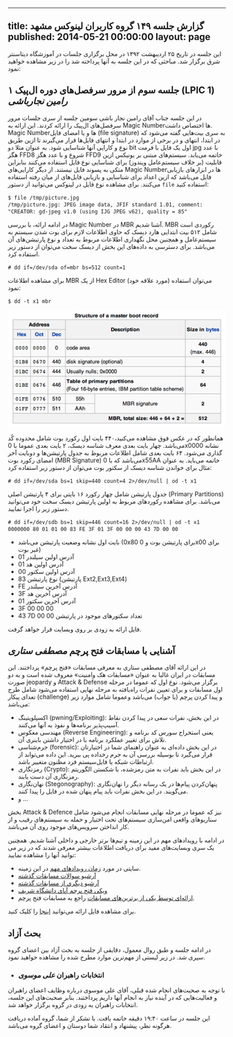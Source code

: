 ----------
title: گزارش جلسه ۱۴۹ گروه کاربران لینوکس مشهد
published: 2014-05-21 00:00:00
layout: page
----------


این جلسه در تاریخ ۲۵ اردیبهشت ۱۳۹۲ در محل برگزاری جلسات  در آموزشگاه دیتاسنتر شرق برگزار شد. مباحثی که در این جلسه به آنها پرداخته شد را در زیر مشاهده خواهید نمود:

<!--more-->

## جلسه سوم از مرور سرفصل‌های دوره ال‌پیک ۱ (LPIC 1) *رامین نجارباشی*

در این جلسه جناب آقای رامین نجار باشی سومین جلسه از سری جلسات مرور سرفصل‌های ال‌پیک را ارائه کردند. این ارائه به Magic Number‌ها اختصاص داشت. Magic Number‌ها و یا امضای فایل (file signature) به سری بیت‌هایی گفته می‌شود که در ابتدا، انتهای و در برخی از موارد در ابتدا و انتهای فایل‌ها قرار می‌گیرند تا ازین طریق نوع و کارایی آنها شناسایی شود. به عنوان مثلا دو bit اول یک فایل با فرمت jpg با عدد هگز ‪FFD8‬ شروع و با عدد هگز ‪FFD9‬ خاتمه می‌یابد. سیستم‌های مبتنی بر یونیکس ازین قابلیت (بر خلاف سیستم‌عامل ویندوز) برای شناسایی نوع فایل استفاده می‌کنند بنابراین متکی به پسوند فایل نیستند. از دیگر کارایی‌های Magic Numberها در ابزارهای بازیابی فایل می‌باشد که ازین اعداد برای شناسایی و بازیابی فایل‌های از میان رفته استفاده می‌کنند. برای مشاهده نوع فایل در لینوکس می‌توانید از دستور `file` استفاده کنید:

	$ file /tmp/picture.jpg 
	/tmp/picture.jpg: JPEG image data, JFIF standard 1.01, comment: "CREATOR: gd-jpeg v1.0 (using IJG JPEG v62), quality = 85"


در ادامه ارائه، با بررسی Magic Number در MBR آشنا شدیم. MBR رکوردی است شامل ۵۱۲ بیت ابتدایی هارد دیسک که حاوی اطلاعات لازم برای بوت شدن سیستم به سیستم‌عامل و همچنین محل نگهداری اطلاعات مربوط به تعداد و نوع پارتیشن‌های آن می‌باشد. برای دسترسی به داده‌های این بخش از دیسک سخت می‌توان از دستور زیر استفاده کرد.

	# dd if=/dev/sda of=mbr bs=512 count=1

برای مشاهده اطلاعات MBR از یک Hex Editor (مورد علاقه خود) می‌توان استفاده نمود:

	$ dd -t x1 mbr

![MBR Structure](/reports/session-149/session-149-mbr-structure.png)

همانطور که در عکس فوق مشاهده می‌کنید،۴۴۰ بایت اول رکورد بوت شامل محدوده کُد می‌باشد. چهار بایت بعدی معرف شناسه دیسک، ۲ بایت بعدی عموما با 0x0000 نشانه گذاری می‌شود. ۶۴ بایت بعدی شامل اطلاعات مربوط به جدول پارتیشن‌ها و دوبایت آخر امضای رکورد بوت (MBR Signature) می‌باشد که با 0x55AA خاتمه می‌باید. به عنوان مثال برای خواندن شناسه دیسک از سکتور بوت می‌توان از دستور زیر استفاده کرد:

	# dd if=/dev/sda bs=1 skip=440 count=4 2>/dev/null | od -t x1

جدول پارتیشن  شامل چهار رکورد ۱۶ بایتی برای ۴ پارتیشن اصلی (Primary Partitions) می‌باشد. برای مشاهده رکورد‌های مربوط به اولین پارتیشن دیسک سخت خود می‌توانید دستور زیر را اجرا نمایید.

	# dd if=/dev/sdb bs=1 skip=446 count=16 2>/dev/null | od -t x1
	0000000 80 01 01 00 83 FE 3F 01 3F 00 00 00 43 7D 00 00

* بایت اول نشانه وضعیت پارتیشن می‌باشد (0x80 برای پارتیشن بوت و 0x00 برای غیر بوت)
* 01 آدرس اولین سیلندر
* 01 آدرس اولین هد
* 00 آدرس اولین سکتور
* 83 نوع پارتیشن (پارتیشن Ext2,Ext3,Ext4)
* FE آدرس آخرین سیلندر
* 3F آدرس آخرین هد
* 01 آدرس آخرین سکتور
* 3F 00 00 00 
* 43 7D 00 00 تعداد سکتورهای موجود در پارتیشن

فایل ارائه به زودی بر روی وبسایت قرار خواهد گرفت.

##  آشنایی با مسابقات فتح پرچم *مصطفی ستاری*

در این ارائه آقای مصطفی ستاری به معرفی مسابقات «فتح پرچم» پرداختند. این مسابقات در ایران غالبا به عنوان «مسابقات هک وامنیت» معروف شده است و به دو صورت  jeopardy و Attack & Defense برگزار می‌شود. نوع اول که عموما در مرحله اول مسابقات و برای تعیین نفرات راه‌یافته به مرحله نهایی استفاده می‌شود شامل طرح  تعدای پیکار (challenge) و پیدا کردن پرچم (یا جواب) می‌باشد وعموما شامل موارد زیر می‌باشد:

* اکسپلویتینگ (pwning/Exploiting): در این بخش، نفرات سعی در پیدا کردن نقاط آسیپ‌پذیر برنامه‌ها و نفوذ به آنها می‌کنند.
* مهندسی معکوس (Reverse Engineering): یعنی استخراج سورس کد برنامه و تلاش برای تغییر عملکرد برنامه با در اختیار داشتن باینری آن.
* جرم‌شناسی (forensic): در این بخش داده‌ای به عنوان راهنمای شما در اختیارتان قرار می‌گیرد تا بوسیله بررسی آن به جرم رخداده پی ببرید. این داده می‌تواند از ارتباطات شبکه یا فایل‌سیستم فرد مظنون متغییر باشد.
* رمزنگاری (Crypto): در این بخش باید نفرات  به متن رمزشده، با شکستن الگوریتم رمزنگاری آن دست یابند.
* نهان‌نگاری (Stegonography): پنهان‌کردن پیام‌ها در یک رسانه دیگر را نهان‌نگاری می‌گویند. در این بخش نفرات باید پیام پنهان شده در فایل را پیدا کنند.
* و ...

بخش Attack & Defence نیز که عموما در مرحله نهایی مسابقات انجام می‌شود شامل سناریو‌های واقعی امن‌سازی سیستم‌های تحت اختیار و حمله به سیستم‌های رقیب و از کار انداختن سرویس‌های موجود روی آن می‌باشد.

در ادامه با رویدادهای مهم در این زمینه و تیم‌ها برتر خارجی و داخلی آشنا شدیم. همچنین یک سری وبسایت‌های مفید برای دریافت اطلاعات بیشتر معرفی شدند که در زیر می توانید آنها را مشاهده نمایید:

* سایتی در مورد [زمان رویداد‌های مهم](http://ctftime.org) در این زمینه.
* [آرشیو سوالات مسابقات گذشته](http://shell-storm.org/repo/CTF)
* [آرشیو دیگری از مسابقات گذشته](http://capture.thefl.ag)
* [ویکی فتح پرچم آپای دانشگاه شریف](http://wiki.ctfnews.com)
* [ارائه‌ای توسط یکی از برترین‌های مسابقات](http://www.youtube.com/watch?v=okPWY0FeUoU) راجع به مسابفات فتح پرچم.

برای مشاهده فایل ارائه می‌توانید [اینجا](http://www.slideshare.net/shabgrd/a-brief-intro-to-ctf-contests) را کلیک کنید.

## بحث آزاد
در ادامه جلسه و طبق روال معمول، دقایقی از جلسه به بحث آزاد بین اعضای گروه سپری شد. در زیر لیستی از مهم‌ترین موارد مطرح شده را مشاهده خواهید نمود.

* ### انتخابات راهبران *علی موسوی*

با توجه به صحبت‌های انجام شده قبلی، آقای علی موسوی درباره وظایف اعضای راهبران و فعالیت‌هایی که در آینده نیاز به انجام آنها داریم پرداختند. بنابر صحبت‌های این جلسه، انتخابات راهبران به زودی در گروه برگزار خواهد شد.

این جلسه در ساعت ۱۹:۴۰ دقیقه خاتمه یافت. با تشکر از شما، گروه آماده دریافت هرگونه نظر، پیشنهاد و انتقاد شما دوستان و اعضای گروه می‌باشد.
